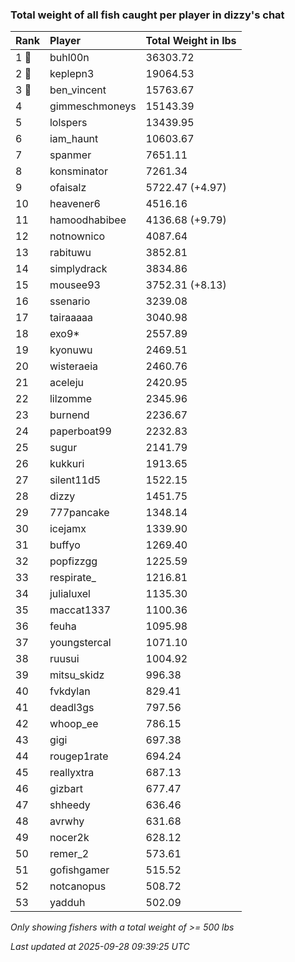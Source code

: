 ### Total weight of all fish caught per player in dizzy's chat

| Rank  | Player         | Total Weight in lbs |
|:------|:---------------|:--------------------|
| 1 🥇  | buhl00n        | 36303.72            |
| 2 🥈  | keplepn3       | 19064.53            |
| 3 🥉  | ben_vincent    | 15763.67            |
| 4     | gimmeschmoneys | 15143.39            |
| 5     | lolspers       | 13439.95            |
| 6     | iam_haunt      | 10603.67            |
| 7     | spanmer        | 7651.11             |
| 8     | konsminator    | 7261.34             |
| 9     | ofaisalz       | 5722.47 (+4.97)     |
| 10    | heavener6      | 4516.16             |
| 11    | hamoodhabibee  | 4136.68 (+9.79)     |
| 12    | notnownico     | 4087.64             |
| 13    | rabituwu       | 3852.81             |
| 14    | simplydrack    | 3834.86             |
| 15    | mousee93       | 3752.31 (+8.13)     |
| 16    | ssenario       | 3239.08             |
| 17    | tairaaaaa      | 3040.98             |
| 18    | exo9*          | 2557.89             |
| 19    | kyonuwu        | 2469.51             |
| 20    | wisteraeia     | 2460.76             |
| 21    | aceleju        | 2420.95             |
| 22    | lilzomme       | 2345.96             |
| 23    | burnend        | 2236.67             |
| 24    | paperboat99    | 2232.83             |
| 25    | sugur          | 2141.79             |
| 26    | kukkuri        | 1913.65             |
| 27    | silent11d5     | 1522.15             |
| 28    | dizzy          | 1451.75             |
| 29    | 777pancake     | 1348.14             |
| 30    | icejamx        | 1339.90             |
| 31    | buffyo         | 1269.40             |
| 32    | popfizzgg      | 1225.59             |
| 33    | respirate_     | 1216.81             |
| 34    | julialuxel     | 1135.30             |
| 35    | maccat1337     | 1100.36             |
| 36    | feuha          | 1095.98             |
| 37    | youngstercal   | 1071.10             |
| 38    | ruusui         | 1004.92             |
| 39    | mitsu_skidz    | 996.38              |
| 40    | fvkdylan       | 829.41              |
| 41    | deadl3gs       | 797.56              |
| 42    | whoop_ee       | 786.15              |
| 43    | gigi           | 697.38              |
| 44    | rougep1rate    | 694.24              |
| 45    | reallyxtra     | 687.13              |
| 46    | gizbart        | 677.47              |
| 47    | shheedy        | 636.46              |
| 48    | avrwhy         | 631.68              |
| 49    | nocer2k        | 628.12              |
| 50    | remer_2        | 573.61              |
| 51    | gofishgamer    | 515.52              |
| 52    | notcanopus     | 508.72              |
| 53    | yadduh         | 502.09              |

_Only showing fishers with a total weight of >= 500 lbs_

_Last updated at 2025-09-28 09:39:25 UTC_